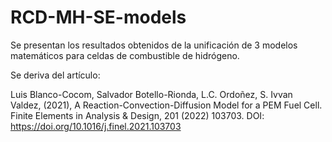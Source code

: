 # RCD-MH-SE-models
Se presentan los resultados obtenidos de la unificación de 3 modelos matemáticos para celdas de combustible de hidrógeno.

Se deriva del artículo:


Luis Blanco-Cocom, Salvador Botello-Rionda, L.C. Ordoñez, S. Ivvan Valdez, (2021), A Reaction-Convection-Diffusion Model for a PEM Fuel Cell. Finite Elements in Analysis & Design, 201 (2022) 103703. DOI: https://doi.org/10.1016/j.finel.2021.103703
